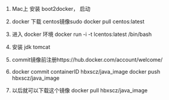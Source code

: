 1. Mac上 安装 boot2docker， 启动
2. docker 下载 centos镜像sudo docker pull centos:latest
3. 进入 docker 环境 docker run -i -t lcentos:latest /bin/bash  
4. 安装 jdk tomcat

5. commit镜像前注册https://hub.docker.com/account/welcome/ 
6. docker commit  containerID  hbxscz/java_image 
   docker push hbxscz/java_image
7. 以后就可以下载这个镜像 docker pull hbxscz/java_image
